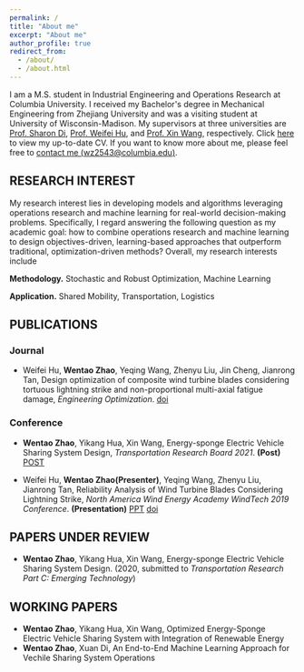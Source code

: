 ```yaml
---
permalink: /
title: "About me"
excerpt: "About me"
author_profile: true
redirect_from: 
  - /about/
  - /about.html
---
```


I am a M.S. student in Industrial Engineering and Operations Research at Columbia University. I received my Bachelor's degree in Mechanical Engineering from Zhejiang University and was a visiting student at University of Wisconsin-Madison. My supervisors at three universities are [Prof. Sharon Di](https://www.civil.columbia.edu/faculty/sharon-di), [Prof. Weifei Hu](https://person.zju.edu.cn/en/0018087/), and [Prof. Xin Wang](https://directory.engr.wisc.edu/ie/Faculty/Wang_Xin/), respectively. Click [here](http://www.wentaozhao.org/files/cv.pdf) to view my up-to-date CV. If you want to know more about me, please feel free to [contact me (wz2543@columbia.edu)](mailto:wz2543@columbia.edu).


## RESEARCH INTEREST
My research interest lies in developing models and algorithms leveraging operations research and machine learning for real-world decision-making problems. Specifically, I regard answering the following question as my academic goal: how to combine operations research and machine learning to design objectives-driven, learning-based approaches that outperform traditional, optimization-driven methods? Overall, my research interests include

**Methodology.** Stochastic and Robust Optimization, Machine Learning

**Application.** Shared Mobility, Transportation, Logistics


## PUBLICATIONS
### Journal
* Weifei Hu, **Wentao Zhao**, Yeqing Wang, Zhenyu Liu, Jin Cheng, Jianrong Tan, Design optimization of composite wind turbine blades considering tortuous lightning strike and non-proportional multi-axial fatigue damage, *Engineering Optimization*. [doi](https://doi.org/10.1080/0305215X.2019.1690649) 

### Conference
* **Wentao Zhao**, Yikang Hua, Xin Wang,  Energy-sponge Electric Vehicle Sharing System Design, *Transportation Research Board 2021*. **(Post)** [POST](http://www.wentaozhao.org/files/TRB2021_post.pdf) 

* Weifei Hu, **Wentao Zhao(Presenter)**, Yeqing Wang, Zhenyu Liu, Jianrong Tan,  Reliability Analysis of Wind Turbine Blades Considering Lightning Strike, *North America Wind Energy Academy WindTech 2019 Conference*. **(Presentation)** [PPT](http://www.wentaozhao.org/files/NAWEA_ppt.pdf) [doi](https://doi.org/10.1088/1742-6596/1452/1/012049) 


## PAPERS UNDER REVIEW
* **Wentao Zhao**, Yikang Hua, Xin Wang, Energy-sponge Electric Vehicle Sharing System Design. (2020, submitted to *Transportation Research Part C: Emerging Technology*)


## WORKING PAPERS 
* **Wentao Zhao**, Yikang Hua, Xin Wang, Optimized Energy-Sponge Electric Vehicle Sharing System with Integration of Renewable Energy 
* **Wentao Zhao**, Xuan Di, An End-to-End Machine Learning Approach for Vechile Sharing System Operations

